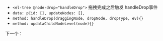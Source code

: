 - `<el-tree @node-drop="handleDrop">` 拖拽完成之后触发 handleDrop事件
- `data: pCid: [], updateNodes: [],`
- `method: handleDrop(draggingNode, dropNode, dropType, ev){}`
- `method: updataChildNodeLevel(node){}`

下一个： 
